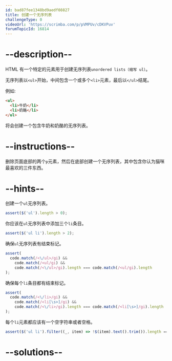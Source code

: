 ```yaml
---
id: bad87fee1348bd9aedf08827
title: 创建一个无序列表
challengeType: 0
videoUrl: 'https://scrimba.com/p/pVMPUv/cDKVPuv'
forumTopicId: 16814
---
```


# --description--

HTML 有一个特定的元素用于创建无序列表`unordered lists（缩写 ul）`。

无序列表以`<ul>`开始，中间包含一个或多个`<li>`元素，最后以`</ul>`结尾。

例如:

```html
<ul>
  <li>牛奶</li>
  <li>奶酪</li>
</ul>
```

将会创建一个包含牛奶和奶酪的无序列表。

# --instructions--

删除页面底部的两个`p`元素，然后在底部创建一个无序列表，其中包含你认为猫咪最喜欢的三件东西。

# --hints--

创建一个`ul`无序列表。

```js
assert($('ul').length > 0);
```

你应该在`ul`无序列表中添加三个`li`条目。

```js
assert($('ul li').length > 2);
```

确保`ul`无序列表有结束标记。

```js
assert(
  code.match(/<\/ul>/gi) &&
    code.match(/<ul/gi) &&
    code.match(/<\/ul>/gi).length === code.match(/<ul/gi).length
);
```

确保每个`li`条目都有结束标记。

```js
assert(
  code.match(/<\/li>/gi) &&
    code.match(/<li[\s>]/gi) &&
    code.match(/<\/li>/gi).length === code.match(/<li[\s>]/gi).length
);
```

每个`li`元素都应该有一个空字符串或者空格。

```js
assert($('ul li').filter((_, item) => !$(item).text().trim()).length === 0);
```

# --solutions--

